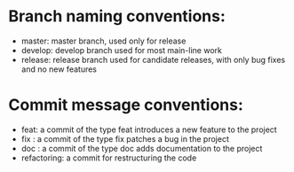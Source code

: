 # Branch naming conventions:

- master: master branch, used only for release
- develop: develop branch used for most main-line work
- release: release branch used for candidate releases, with only bug fixes and no new features

# Commit message conventions:

- feat: a commit of the type feat introduces a new feature to the project
- fix : a commit of the type fix patches a bug in the project
- doc :  a commit of the type doc adds documentation to the project
- refactoring: a commit for restructuring the code
